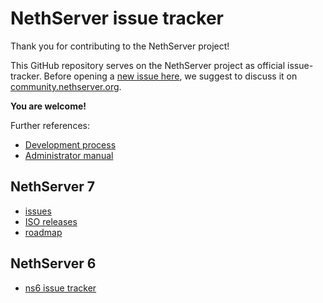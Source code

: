 # NethServer issue tracker

Thank you for contributing to the NethServer project!

This GitHub repository serves on the NethServer project as official
issue-tracker.  Before opening a [new issue here](https://github.com/NethServer/dev/issues/new), we suggest to discuss it on
[community.nethserver.org](http://community.nethserver.org).

**You are welcome!**

Further references:

* [Development process](http://docs.nethserver.org/projects/nethserver-devel/en/v7/development_process.html)
* [Administrator manual](http://docs.nethserver.org/en/v7/)

## NethServer 7

* [issues](https://github.com/NethServer/dev/milestone/7)
* [ISO releases](releases.md)
* [roadmap](https://github.com/orgs/NethServer/projects/1)

## NethServer 6

* [ns6 issue tracker](http://dev.nethserver.org)
